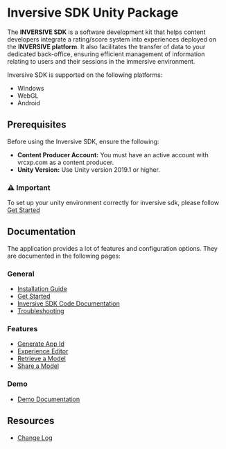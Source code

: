 # Inversive SDK Unity Package

The **INVERSIVE SDK** is a software development kit that helps content developers integrate a rating/score system into experiences deployed on the **INVERSIVE platform**. 
It also facilitates the transfer of data to your dedicated back-office, ensuring efficient management of information relating to users and their sessions in the immersive environment.


Inversive SDK is supported on the following platforms:

- Windows
- WebGL
- Android

## Prerequisites

Before using the Inversive SDK, ensure the following:

- **Content Producer Account:** You must have an active account with vrcxp.com as a content producer.
- **Unity Version:** Use Unity version 2019.1 or higher.

### ⚠️ Important

To set up your unity environment correctly for inversive sdk, please follow [Get Started](./Documentation/get-started.md)

## Documentation

The application provides a lot of features and configuration options. They are documented in the following pages:

### General 

- [Installation Guide](./Documentation/installation-guide.md)
- [Get Started](./Documentation/get-started.md)
- [Inversive SDK Code Documentation](./Documentation/code-documentation.md)
- [Troubleshooting](./Documentation/troubleshooting.md)

### Features 

- [Generate App Id](./Documentation/generate-app-id.md)
- [Experience Editor](./Documentation/experience-editor.md)
- [Retrieve a Model](./Documentation/retrieve-model.md)
- [Share a Model](./Documentation/share-model.md)

### Demo

- [Demo Documentation](./Documentation/demo-documentation.md)

## Resources

- [Change Log](./CHANGELOG.md)
